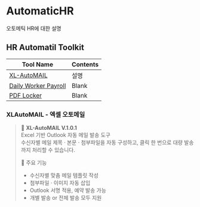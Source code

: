 # AutomaticHR
오토메틱 HR에 대한 설명
## HR Automatil Toolkit
|Tool Name|Contents|
|-----------|--------------------------------------------|
|[XL-AutoMAIL](./XL-AutoMAIL/README.md)|설명|
|[Daily Worker Payroll](./Daily%20Worker%20Payroll/README.md)|Blank|
|[PDF Locker](./PDF%20Locker/README.md)|Blank|
### XLAutoMAIL - 엑셀 오토메일

> 🎯 **XL-AutoMAIL V.1.0.1**  
> Excel 기반 Outlook 자동 메일 발송 도구  
> 수신자별 메일 제목 · 본문 · 첨부파일을 자동 구성하고, 클릭 한 번으로 대량 발송까지 처리할 수 있습니다.
>  
> 🔧 주요 기능
> - 수신자별 맞춤 메일 템플릿 작성  
> - 첨부파일 · 이미지 자동 삽입
> - Outlook 서명 적용, 예약 발송 가능
> - 개별 발송 or 전체 발송 모두 지원
